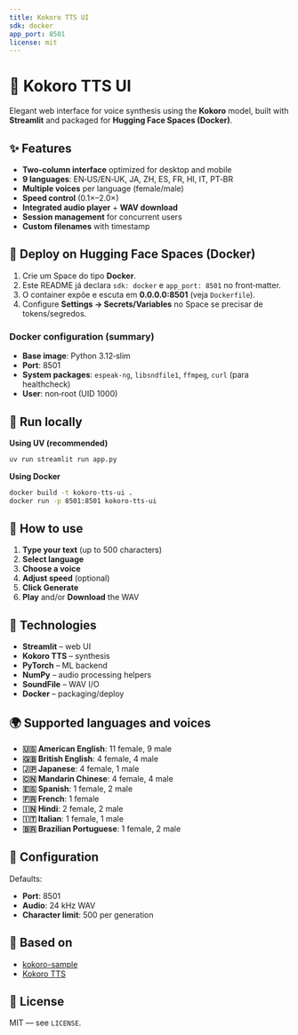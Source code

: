 ```yaml
---
title: Kokoro TTS UI
sdk: docker
app_port: 8501
license: mit
---
```


# 🎤 Kokoro TTS UI

Elegant web interface for voice synthesis using the **Kokoro** model, built with **Streamlit** and packaged for **Hugging Face Spaces (Docker)**.

## ✨ Features
- **Two‑column interface** optimized for desktop and mobile
- **9 languages**: EN‑US/EN‑UK, JA, ZH, ES, FR, HI, IT, PT‑BR
- **Multiple voices** per language (female/male)
- **Speed control** (0.1×–2.0×)
- **Integrated audio player** + **WAV download**
- **Session management** for concurrent users
- **Custom filenames** with timestamp

## 🚀 Deploy on Hugging Face Spaces (Docker)
1. Crie um Space do tipo **Docker**.
2. Este README já declara `sdk: docker` e `app_port: 8501` no front‑matter.
3. O container expõe e escuta em **0.0.0.0:8501** (veja `Dockerfile`).
4. Configure **Settings → Secrets/Variables** no Space se precisar de tokens/segredos.

### Docker configuration (summary)
- **Base image**: Python 3.12‑slim
- **Port**: 8501
- **System packages**: `espeak-ng`, `libsndfile1`, `ffmpeg`, `curl` (para healthcheck)
- **User**: non‑root (UID 1000)

## 🧪 Run locally
**Using UV (recommended)**
```bash
uv run streamlit run app.py
```

**Using Docker**
```bash
docker build -t kokoro-tts-ui .
docker run -p 8501:8501 kokoro-tts-ui
```

## 🎯 How to use
1. **Type your text** (up to 500 characters)
2. **Select language**
3. **Choose a voice**
4. **Adjust speed** (optional)
5. **Click Generate**
6. **Play** and/or **Download** the WAV

## 🔧 Technologies
- **Streamlit** – web UI
- **Kokoro TTS** – synthesis
- **PyTorch** – ML backend
- **NumPy** – audio processing helpers
- **SoundFile** – WAV I/O
- **Docker** – packaging/deploy

## 🌍 Supported languages and voices
- **🇺🇸 American English**: 11 female, 9 male
- **🇬🇧 British English**: 4 female, 4 male
- **🇯🇵 Japanese**: 4 female, 1 male
- **🇨🇳 Mandarin Chinese**: 4 female, 4 male
- **🇪🇸 Spanish**: 1 female, 2 male
- **🇫🇷 French**: 1 female
- **🇮🇳 Hindi**: 2 female, 2 male
- **🇮🇹 Italian**: 1 female, 1 male
- **🇧🇷 Brazilian Portuguese**: 1 female, 2 male

## 🔧 Configuration
Defaults:
- **Port**: 8501
- **Audio**: 24 kHz WAV
- **Character limit**: 500 per generation

## 🤝 Based on
- [kokoro-sample](https://github.com/alessandrovarela/kokoro-sample)
- [Kokoro TTS](https://github.com/hexgrad/kokoro)

## 📝 License
MIT — see `LICENSE`.